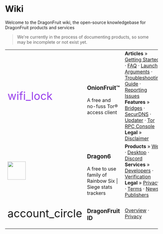 # Wiki
Welcome to the DragonFruit wiki, the open-source knowledgebase for DragonFruit products and services

> We're currently in the process of documenting products, so some may be incomplete or not exist yet.

<div class="contents-table">
   <table class="table">
      <tbody>
        <tr>
            <td>
                <span class="material-icons unselectable" style="font-size: 36px; color: #9940ec">wifi_lock</span>
            </td>
            <td>
               <h3>OnionFruit™</h3>
               A free and no-fuss Tor® access client
            </td>
            <td>
                <strong>Articles</strong> » <a href="./wiki/onionfruit/getting-started">Getting Started</a> · <a href="./wiki/onionfruit/faq">FAQ</a> · <a href="./wiki/onionfruit/launch-args">Launch Arguments</a> · <a href="./wiki/onionfruit/troubleshooting">Troubleshooting Guide</a> · <a href="./wiki/onionfruit/reporting-issues">Reporting Issues</a>
                <br> 
                <strong>Features</strong> » <a href="./wiki/onionfruit/components/bridges">Bridges</a> · <a href="./wiki/onionfruit/components/securdns">SecurDNS</a> · <a href="./wiki/onionfruit/components/updater">Updater</a> · <a href="./wiki/onionfruit/components/tor-control">Tor RPC Console</a>    
                <br>
                <strong>Legal</strong> » <a href="./wiki/dragon6/legal/privacy">Disclaimer</a>
            </td>
         </tr>
         <tr>
            <td>
                <img src="/logos/dragon6-raw.svg" height="60">
            </td>
            <td>
               <h3>Dragon6</h3>
               A free to use family of Rainbow Six | Siege stats trackers
            </td>
            <td>
                <strong>Products</strong> » <a href="./wiki/dragon6/web">Web</a> · <a href="./wiki/dragon6/desktop">Desktop</a> · <a href="./wiki/dragon6/discord">Discord</a> 
                <br> 
                <strong>Services</strong> » <a href="./wiki/dragon6/developers">Developers</a> · <a href="./wiki/dragon6/verification">Verification</a>
                <br>
                <strong>Legal</strong> » <a href="./wiki/dragon6/legal/privacy">Privacy</a> · <a href="./wiki/dragon6/legal/terms">Terms</a> · <a href="./wiki/dragon6/legal/news-publishers">News Publishers</a>
            </td>
         </tr>
         <tr>
            <td>
                <span class="material-icons unselectable" style="font-size: 36px">account_circle</span>
            </td>
            <td>
               <h3>DragonFruit ID</h3>
            </td>
            <td><a href="./wiki/hina">Overview</a> · <a href="./wiki/hina/legal/privacy">Privacy</a></td>
         </tr>
      </tbody>
   </table>
</div>